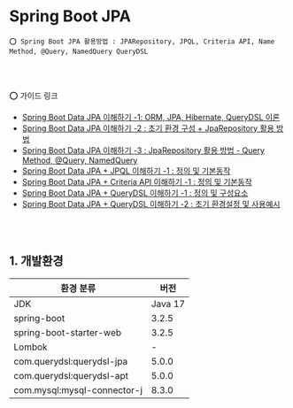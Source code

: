 # Spring Boot JPA

    ⭕️ Spring Boot JPA 활용방법 : JPARepository, JPQL, Criteria API, Name Method, @Query, NamedQuery QueryDSL 

  
<br/>
<br/>

⭕️ 가이드 링크

* [Spring Boot Data JPA 이해하기 -1: ORM, JPA, Hibernate, QueryDSL 이론](https://adjh54.tistory.com/421)
* [Spring Boot Data JPA 이해하기 -2 : 초기 환경 구성 + JpaRepository 활용 방법](https://adjh54.tistory.com/422)
* [Spring Boot Data JPA 이해하기 -3 : JpaRepository 활용 방법 - Query Method, @Query, NamedQuery](https://adjh54.tistory.com/481)
* [Spring Boot Data JPA + JPQL 이해하기 -1 : 정의 및 기본동작](https://adjh54.tistory.com/479)
* [Spring Boot Data JPA + Criteria API 이해하기 -1 : 정의 및 기본동작](https://adjh54.tistory.com/483)
* [Spring Boot Data JPA + QueryDSL 이해하기 -1 : 정의 및 구성요소](https://adjh54.tistory.com/484)
* [Spring Boot Data JPA + QueryDSL 이해하기 -2 : 초기 환경설정 및 사용예시](https://adjh54.tistory.com/485)

<br/>
<br/>
  

## 1. 개발환경

| 환경 분류                       | 버전      |
|-----------------------------|---------|
| JDK                         | Java 17 |
| spring-boot                 | 3.2.5   |
| spring-boot-starter-web     | 3.2.5   |
| Lombok                      | -       |
| com.querydsl:querydsl-jpa   | 5.0.0   |
| com.querydsl:querydsl-apt   | 5.0.0   |
| com.mysql:mysql-connector-j | 8.3.0   |

